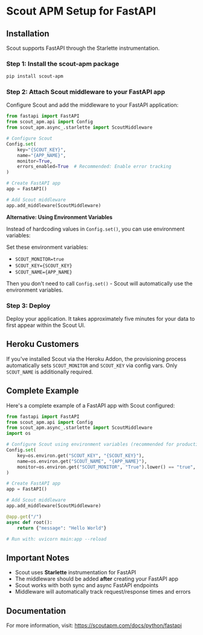 # Scout APM Setup for FastAPI

## Installation

Scout supports FastAPI through the Starlette instrumentation.

### Step 1: Install the scout-apm package

```bash
pip install scout-apm
```

### Step 2: Attach Scout middleware to your FastAPI app

Configure Scout and add the middleware to your FastAPI application:

```python
from fastapi import FastAPI
from scout_apm.api import Config
from scout_apm.async_.starlette import ScoutMiddleware

# Configure Scout
Config.set(
    key="{SCOUT_KEY}",
    name="{APP_NAME}",
    monitor=True,
    errors_enabled=True  # Recommended: Enable error tracking
)

# Create FastAPI app
app = FastAPI()

# Add Scout middleware
app.add_middleware(ScoutMiddleware)
```

**Alternative: Using Environment Variables**

Instead of hardcoding values in `Config.set()`, you can use environment variables:

Set these environment variables:
- `SCOUT_MONITOR=true`
- `SCOUT_KEY={SCOUT_KEY}`
- `SCOUT_NAME={APP_NAME}`

Then you don't need to call `Config.set()` - Scout will automatically use the environment variables.

### Step 3: Deploy

Deploy your application. It takes approximately five minutes for your data to first appear within the Scout UI.

## Heroku Customers

If you've installed Scout via the Heroku Addon, the provisioning process automatically sets `SCOUT_MONITOR` and `SCOUT_KEY` via config vars. Only `SCOUT_NAME` is additionally required.

## Complete Example

Here's a complete example of a FastAPI app with Scout configured:

```python
from fastapi import FastAPI
from scout_apm.api import Config
from scout_apm.async_.starlette import ScoutMiddleware
import os

# Configure Scout using environment variables (recommended for production)
Config.set(
    key=os.environ.get("SCOUT_KEY", "{SCOUT_KEY}"),
    name=os.environ.get("SCOUT_NAME", "{APP_NAME}"),
    monitor=os.environ.get("SCOUT_MONITOR", "True").lower() == "true",
)

# Create FastAPI app
app = FastAPI()

# Add Scout middleware
app.add_middleware(ScoutMiddleware)

@app.get("/")
async def root():
    return {"message": "Hello World"}

# Run with: uvicorn main:app --reload
```

## Important Notes

- Scout uses **Starlette** instrumentation for FastAPI
- The middleware should be added **after** creating your FastAPI app
- Scout works with both sync and async FastAPI endpoints
- Middleware will automatically track request/response times and errors

## Documentation

For more information, visit: https://scoutapm.com/docs/python/fastapi
